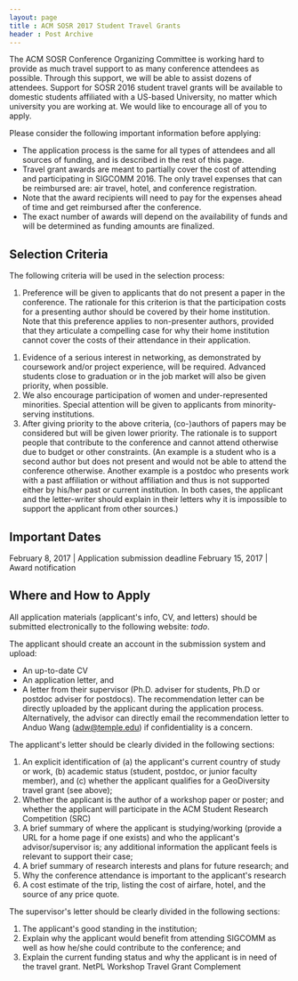 ```yaml
---
layout: page
title : ACM SOSR 2017 Student Travel Grants
header : Post Archive
---
```


<!-- ## ACM SOSR 2017 Student Travel Grants -->

The ACM SOSR Conference Organizing Committee is working hard to provide as much travel support to as many conference attendees as possible. Through this support, we will be able to assist dozens of attendees. Support for SOSR 2016 student travel grants will be available to domestic students affiliated with a US-based University, no matter which university you are working at. We would like to encourage all of you to apply.

Please consider the following important information before applying:

- The application process is the same for all types of attendees and all sources of funding, and is described in the rest of this page.
- Travel grant awards are meant to partially cover the cost of attending and participating in SIGCOMM 2016. The only travel expenses that can be reimbursed are: air travel, hotel, and conference registration.
- Note that the award recipients will need to pay for the expenses ahead of time and get reimbursed after the conference.
- The exact number of awards will depend on the availability of funds and will be determined as funding amounts are finalized.

## Selection Criteria

The following criteria will be used in the selection process:

1. Preference will be given to applicants that do not present a paper in the conference. The rationale for this criterion is that the participation costs for a presenting author should be covered by their home institution. Note that this preference applies to non-presenter authors, provided that they articulate a compelling case for why their home institution cannot cover the costs of their attendance in their application.
<!-- 1. Students presenting posters are encouraged to apply though. The rationale is to support the participation of students who do not present papers but contribute to the conference in other ways. -->
1. Evidence of a serious interest in networking, as demonstrated by coursework and/or project experience, will be required. Advanced students close to graduation or in the job market will also be given priority, when possible.
1. We also encourage participation of women and under-represented minorities. Special attention will be given to applicants from minority-serving institutions.
1. After giving priority to the above criteria, (co-)authors of papers may be considered but will be given lower priority. The rationale is to support people that contribute to the conference and cannot attend otherwise due to budget or other constraints. (An example is a student who is a second author but does not present and would not be able to attend the conference otherwise. Another example is a postdoc who presents work with a past affiliation or without affiliation and thus is not supported either by his/her past or current institution. In both cases, the applicant and the letter-writer should explain in their letters why it is impossible to support the applicant from other sources.)  <!-- (Updated) To increase the geographic diversity of the SIGCOMM attendee population, researchers early in their career (at most five years of full-time, full-level [non-postdoc] post-PhD employment) researchers preferably early in their career may be funded via SIGCOMM's GeoDiversity Grants (applicants who are at most five years of full-time, full-level [non-postdoc] post-PhD employment will be given higher priority). Because the intent of the grants is to increase participation from countries historically under-represented at the SIGCOMM conference (e.g. Latin America, Africa, and parts of Asia), applicants should be from such countries. -->

## Important Dates

February 8, 2017 | Application submission deadline 
February 15, 2017 | Award notification

## Where and How to Apply

All application materials (applicant's info, CV, and letters) should be submitted electronically to the following website: _todo_.

The applicant should create an account in the submission system and upload:

- An up-to-date CV
- An application letter, and
- A letter from their supervisor (Ph.D. adviser for students, Ph.D or postdoc adviser for postdocs). The recommendation letter can be directly uploaded by the applicant during the application process. Alternatively, the advisor can directly email the recommendation letter to Anduo Wang (adw@temple.edu) if confidentiality is a concern.

The applicant's letter should be clearly divided in the following sections:

1. An explicit identification of (a) the applicant's current country of study or work, (b) academic status (student, postdoc, or junior faculty member), and (c) whether the applicant qualifies for a GeoDiversity travel grant (see above);
1. Whether the applicant is the author of a workshop paper or poster; and whether the applicant will participate in the ACM Student Research Competition (SRC)
1. A brief summary of where the applicant is studying/working (provide a URL for a home page if one exists) and who the applicant's advisor/supervisor is; any additional information the applicant feels is relevant to support their case;
1. A brief summary of research interests and plans for future research; and
1. Why the conference attendance is important to the applicant's research
1. A cost estimate of the trip, listing the cost of airfare, hotel, and the source of any price quote.

The supervisor's letter should be clearly divided in the following sections:

1. The applicant's good standing in the institution;
1. Explain why the applicant would benefit from attending SIGCOMM as well as how he/she could contribute to the conference; and
1. Explain the current funding status and why the applicant is in need of the travel grant.
NetPL Workshop Travel Grant Complement
